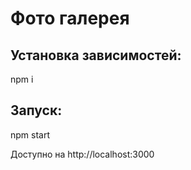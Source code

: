 # Фото галерея

## Установка зависимостей:
npm i

## Запуск:
npm start

Доступно на http://localhost:3000